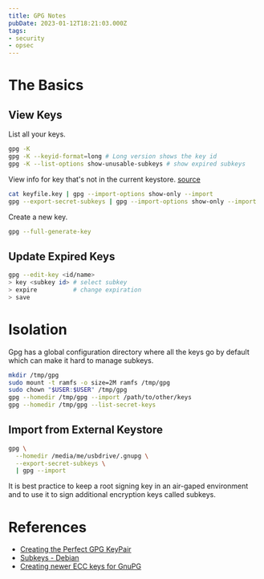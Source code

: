```yaml
---
title: GPG Notes
pubDate: 2023-01-12T18:21:03.000Z
tags:
- security
- opsec
---
```


# The Basics

## View Keys

List all your keys.

```sh
gpg -K
gpg -K --keyid-format=long # Long version shows the key id
gpg -K --list-options show-unusable-subkeys # show expired subkeys
```

View info for key that's not in the current keystore. [source](https://unix.stackexchange.com/questions/391344/gnupg-command-to-show-key-info-from-file)
```sh
cat keyfile.key | gpg --import-options show-only --import
gpg --export-secret-subkeys | gpg --import-options show-only --import
```

Create a new key.

```sh
gpg --full-generate-key
```

## Update Expired Keys

```sh
gpg --edit-key <id/name>
> key <subkey id> # select subkey
> expire          # change expiration
> save
```

# Isolation

Gpg has a global configuration directory where all the keys go by default which can
make it hard to manage subkeys.

```sh
mkdir /tmp/gpg
sudo mount -t ramfs -o size=2M ramfs /tmp/gpg
sudo chown "$USER:$USER" /tmp/gpg
gpg --homedir /tmp/gpg --import /path/to/other/keys
gpg --homedir /tmp/gpg --list-secret-keys
```

## Import from External Keystore

```sh
gpg \
  --homedir /media/me/usbdrive/.gnupg \
  --export-secret-subkeys \
  | gpg --import
```

It is best practice to keep a root signing key in an air-gaped environment and to use it
to sign additional encryption keys called subkeys.

# References

- [Creating the Perfect GPG KeyPair][1]
- [Subkeys - Debian][2]
- [Creating newer ECC keys for GnuPG][3]

[1]: https://alexcabal.com/creating-the-perfect-gpg-keypair "Creating the Perfect GPG KeyPair"
[2]: https://wiki.debian.org/Subkeys "Subkeys - Debian"
[3]: https://www.gniibe.org/memo/software/gpg/keygen-25519.html "Creating newer ECC keys for GnuPG"
